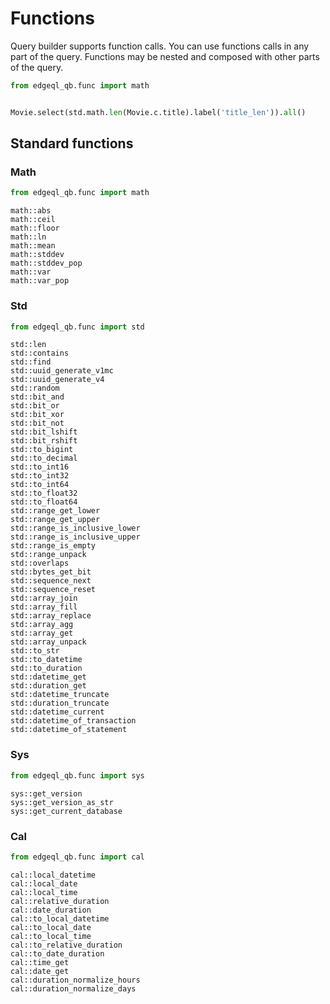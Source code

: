 # Functions

Query builder supports function calls. You can use functions calls in any part of the query. 
Functions may be nested and composed with other parts of the query.

```python
from edgeql_qb.func import math


Movie.select(std.math.len(Movie.c.title).label('title_len')).all()
```

## Standard functions

### Math

```python
from edgeql_qb.func import math
```

    math::abs
    math::ceil
    math::floor
    math::ln
    math::mean
    math::stddev
    math::stddev_pop
    math::var
    math::var_pop

### Std

```python
from edgeql_qb.func import std
```

    std::len
    std::contains
    std::find
    std::uuid_generate_v1mc
    std::uuid_generate_v4
    std::random
    std::bit_and
    std::bit_or
    std::bit_xor
    std::bit_not
    std::bit_lshift
    std::bit_rshift
    std::to_bigint
    std::to_decimal
    std::to_int16
    std::to_int32
    std::to_int64
    std::to_float32
    std::to_float64
    std::range_get_lower
    std::range_get_upper
    std::range_is_inclusive_lower
    std::range_is_inclusive_upper
    std::range_is_empty
    std::range_unpack
    std::overlaps
    std::bytes_get_bit
    std::sequence_next
    std::sequence_reset
    std::array_join
    std::array_fill
    std::array_replace
    std::array_agg
    std::array_get
    std::array_unpack
    std::to_str
    std::to_datetime
    std::to_duration
    std::datetime_get
    std::duration_get
    std::datetime_truncate
    std::duration_truncate
    std::datetime_current
    std::datetime_of_transaction
    std::datetime_of_statement

### Sys

```python
from edgeql_qb.func import sys
```

    sys::get_version
    sys::get_version_as_str
    sys::get_current_database

### Cal

```python
from edgeql_qb.func import cal
```

    cal::local_datetime
    cal::local_date
    cal::local_time
    cal::relative_duration
    cal::date_duration
    cal::to_local_datetime
    cal::to_local_date
    cal::to_local_time
    cal::to_relative_duration
    cal::to_date_duration
    cal::time_get
    cal::date_get
    cal::duration_normalize_hours
    cal::duration_normalize_days

